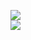 [![](https://img.shields.io/badge/Made%20With-Github%20Spray-lightgrey.svg?style=for-the-badge&logo=github)](https://github.com/Annihil/github-spray#2561)  
[![](https://i.imgur.com/2DrTn0Z.gif)](https://github.com/Annihil/github-spray)